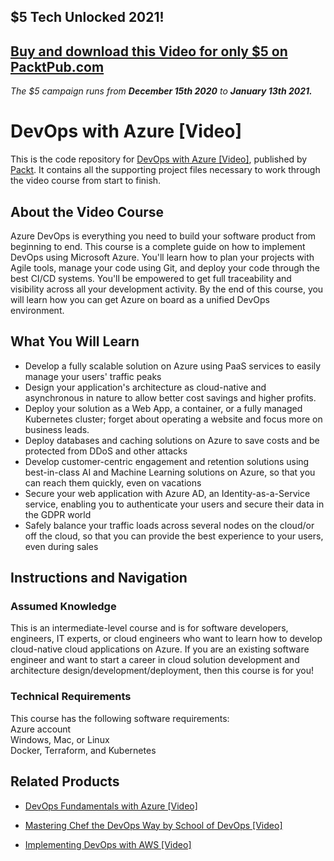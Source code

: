 ## $5 Tech Unlocked 2021!
[Buy and download this Video for only $5 on PacktPub.com](https://www.packtpub.com/product/devops-with-azure-video/9781838551759)
-----
*The $5 campaign         runs from __December 15th 2020__ to __January 13th 2021.__*

# DevOps with Azure [Video]
This is the code repository for [DevOps with Azure [Video]](https://www.packtpub.com/virtualization-and-cloud/devops-azure-video?utm_source=github&utm_medium=repository&utm_campaign=9781838551759), published by [Packt](https://www.packtpub.com/?utm_source=github). It contains all the supporting project files necessary to work through the video course from start to finish.
## About the Video Course
Azure DevOps is everything you need to build your software product from beginning to end. This course is a complete guide on how to implement DevOps using Microsoft Azure. You'll learn how to plan your projects with Agile tools, manage your code using Git, and deploy your code through the best CI/CD systems. You'll be empowered to get full traceability and visibility across all your development activity. By the end of this course, you will learn how you can get Azure on board as a unified DevOps environment. 

<H2>What You Will Learn</H2>
<DIV class=book-info-will-learn-text>
<UL>
<LI>Develop a fully scalable solution on Azure using PaaS services to easily manage your users' traffic peaks 
<LI>Design your application's architecture as cloud-native and asynchronous in nature to allow better cost savings and higher profits.
<LI>Deploy your solution as a Web App, a container, or a fully managed Kubernetes cluster; forget about operating a website and focus more on business leads.
<LI>Deploy databases and caching solutions on Azure to save costs and be protected from DDoS and other attacks
<LI>Develop customer-centric engagement and retention solutions using best-in-class AI and Machine Learning solutions on Azure, so that you can reach them quickly, even on vacations
<LI>Secure your web application with Azure AD, an Identity-as-a-Service service, enabling you to authenticate your users and secure their data in the GDPR world
<LI>Safely balance your traffic loads across several nodes on the cloud/or off the cloud, so that you can provide the best experience to your users, even during sales</LI></UL></DIV>

## Instructions and Navigation
### Assumed Knowledge<br/>
This is an intermediate-level course and is for software developers, engineers, IT experts, or cloud engineers who want to learn how to develop cloud-native cloud applications on Azure. If you are an existing software engineer and want to start a career in cloud solution development and architecture design/development/deployment, then this course is for you!
### Technical Requirements
This course has the following software requirements:<br/>
Azure account<br>
Windows, Mac, or Linux<br>
Docker, Terraform, and Kubernetes<br>

## Related Products
* [DevOps Fundamentals with Azure [Video]](https://www.packtpub.com/networking-and-servers/devops-fundamentals-azure-video?utm_source=github&utm_medium=repository&utm_campaign=9781789610499)

* [Mastering Chef the DevOps Way by School of DevOps [Video]](https://www.packtpub.com/virtualization-and-cloud/mastering-chef-the-devops-way-school-devops-video?utm_source=github&utm_medium=repository&utm_campaign=9781789345704)

* [Implementing DevOps with AWS [Video]](https://www.packtpub.com/web-development/implementing-devops-aws-video?utm_source=github&utm_medium=repository&utm_campaign=9781788998840)

